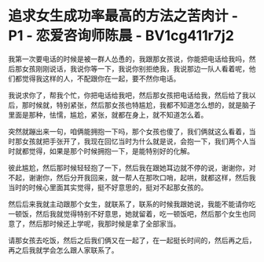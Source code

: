 # 追求女生成功率最高的方法之苦肉计 - P1 - 恋爱咨询师陈晨 - BV1cg411r7j2

我第一次要电话的时候是被一群人怂恿的，我跟那女孩说，你能把电话给我吗，然后那女孩刚刚说话，我说你等一下，我说你别拒绝我，我说那边一队人看着呢，他们都觉得我这样的人，不配跟你在一起，要不然你电话。

我说求你了，帮我个忙，你把电话给我吧，然后那女孩把电话给我，然后给了我以后，那时候就，特别紧张，然后那女孩也特尴尬，我都不知道怎么想的，就是脑子里面是那种，怯懦，尴尬，紧张，就都在身上，就不知道怎么着。

突然就蹦出来一句，咱俩能拥抱一下吗，那个女孩也傻了，我们俩就这么看着，当时那女孩就把手张开了，我现在回忆当时为什么就是说，会抱一下，我们两个人当时就都觉得，如果是那个时候拥抱一下，是能特别好的化解。

彼此尴尬，然后那时候轻轻抱了一下，然后我在跟她耳边就不停的说，谢谢你，对不起，谢谢你，然后分开我回来，就一帮人在那吹口哨，起哄，就都这样，然后我当时的时候心里面其实觉得，挺不好意思的，挺对不起那女孩的。

然后后来我就主动跟那个女生，就联系了，联系的时候我跟她说，我能不能请你吃一顿饭，然后我就觉得特别不好意思，她就留着，吃一顿饭吧，然后那个女生也同意了，然后那时候还上学呢，我那时候是拿了全部家当。

请那女孩去吃饭，然后之后我们俩又在一起了，在一起挺长时间的，然后再之后，再之后我就学会怎么跟人家联系了。

